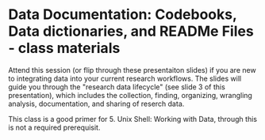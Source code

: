 # Data Documentation: Codebooks, Data dictionaries, and READMe Files - class materials

Attend this session (or flip through these presentaiton slides) if you are new to integrating data into your current research workflows. The slides will guide you through the "research data lifecycle" (see slide 3 of this presentation), which includes the collection, finding, organizing, wrangling analysis, documentation, and sharing of reserch data.

This class is a good primer for 5. Unix Shell: Working with Data, through this is not a required prerequisit.
